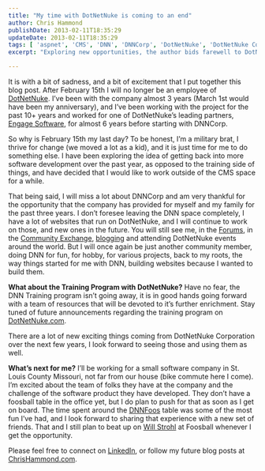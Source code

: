 ```yaml
---
title: "My time with DotNetNuke is coming to an end"
author: Chris Hammond
publishDate: 2013-02-11T18:35:29
updateDate: 2013-02-11T18:35:29
tags: [ 'aspnet', 'CMS', 'DNN', 'DNNCorp', 'DotNetNuke', 'DotNetNuke Corporation' ]
excerpt: "Exploring new opportunities, the author bids farewell to DotNetNuke after almost 3 years, setting sights on software development outside of the CMS space."

---
```

<p>It is with a bit of sadness, and a bit of excitement that I put together this blog post. After February 15th I will no longer be an employee of <a href="https://www.dotnetnuke.com" target="_blank">DotNetNuke</a>. I’ve been with the company almost 3 years (March 1st would have been my anniversary), and I’ve been working with the project for the past 10+ years and worked for one of DotNetNuke’s leading partners, <a href="https://www.engagesoftware.com">Engage Software</a>, for almost 6 years before starting with DNNCorp.</p>  <p>So why is February 15th my last day? To be honest, I’m a military brat, I thrive for change (we moved a lot as a kid), and it is just time for me to do something else. I have been exploring the idea of getting back into more software development over the past year, as opposed to the training side of things, and have decided that I would like to work outside of the CMS space for a while.</p>  <p>That being said, I will miss a lot about DNNCorp and am very thankful for the opportunity that the company has provided for myself and my family for the past three years. I don’t foresee leaving the DNN space completely, I have a lot of websites that run on DotNetNuke, and I will continue to work on those, and new ones in the future. You will still see me, in the <a href="https://www.dotnetnuke.com/Resources/Forums.aspx">Forums</a>, in the <a href="https://www.dotnetnuke.com/Community/Community-Exchange.aspx">Community Exchange</a>, <a href="https://www.chrishammond.com/">blogging</a> and attending DotNetNuke events around the world. But I will once again be just another community member, doing DNN for fun, for hobby, for various projects, back to my roots, the way things started for me with DNN, building websites because I wanted to build them.</p>  <p><strong>What about the Training Program with DotNetNuke?</strong> Have no fear, the DNN Training program isn’t going away, it is in good hands going forward with a team of resources that will be devoted to it’s further enrichment. Stay tuned of future announcements regarding the training program on <a href="https://www.dotnetnuke.com">DotNetNuke.com</a>.</p>  <p>There are a lot of new exciting things coming from DotNetNuke Corporation over the next few years, I look forward to seeing those and using them as well.</p>  <p><strong>What’s next for me?</strong> I’ll be working for a small software company in St. Louis County Missouri, not far from our house (bike commute here I come). I’m excited about the team of folks they have at the company and the challenge of the software product they have developed. They don’t have a foosball table in the office yet, but I do plan to push for that as soon as I get on board. The time spent around the <a href="https://www.dnnfoos.com">DNNFoos</a> table was some of the most fun I’ve had, and I look forward to sharing that experience with a new set of friends. That and I still plan to beat up on <a href="https://www.willstrohl.com">Will Strohl</a> at Foosball whenever I get the opportunity.</p>  <p>Please feel free to connect on <a href="https://lnkd.in/HMj8HH">LinkedIn</a>, or follow my future blog posts at <a href="https://www.chrishammond.com/">ChrisHammond.com</a>.</p>


